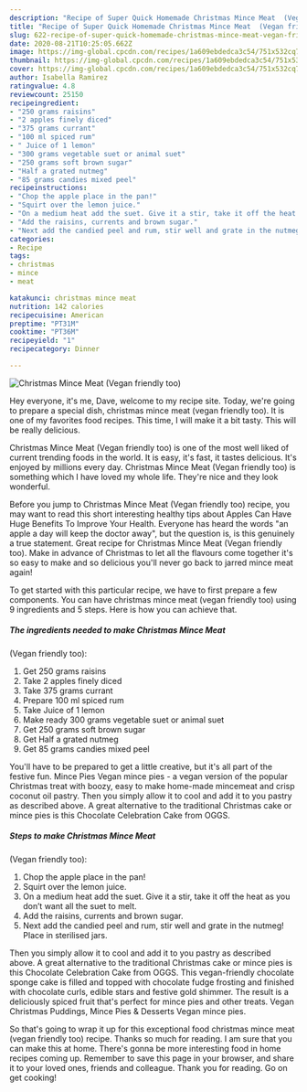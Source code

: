 ```yaml
---
description: "Recipe of Super Quick Homemade Christmas Mince Meat  (Vegan friendly too)"
title: "Recipe of Super Quick Homemade Christmas Mince Meat  (Vegan friendly too)"
slug: 622-recipe-of-super-quick-homemade-christmas-mince-meat-vegan-friendly-too
date: 2020-08-21T10:25:05.662Z
image: https://img-global.cpcdn.com/recipes/1a609ebdedca3c54/751x532cq70/christmas-mince-meat-vegan-friendly-too-recipe-main-photo.jpg
thumbnail: https://img-global.cpcdn.com/recipes/1a609ebdedca3c54/751x532cq70/christmas-mince-meat-vegan-friendly-too-recipe-main-photo.jpg
cover: https://img-global.cpcdn.com/recipes/1a609ebdedca3c54/751x532cq70/christmas-mince-meat-vegan-friendly-too-recipe-main-photo.jpg
author: Isabella Ramirez
ratingvalue: 4.8
reviewcount: 25150
recipeingredient:
- "250 grams raisins"
- "2 apples finely diced"
- "375 grams currant"
- "100 ml spiced rum"
- " Juice of 1 lemon"
- "300 grams vegetable suet or animal suet"
- "250 grams soft brown sugar"
- "Half a grated nutmeg"
- "85 grams candies mixed peel"
recipeinstructions:
- "Chop the apple place in the pan!"
- "Squirt over the lemon juice."
- "On a medium heat add the suet. Give it a stir, take it off the heat as you don’t want all the suet to melt."
- "Add the raisins, currents and brown sugar."
- "Next add the candied peel and rum, stir well and grate in the nutmeg! Place in sterilised jars."
categories:
- Recipe
tags:
- christmas
- mince
- meat

katakunci: christmas mince meat 
nutrition: 142 calories
recipecuisine: American
preptime: "PT31M"
cooktime: "PT36M"
recipeyield: "1"
recipecategory: Dinner

---
```



![Christmas Mince Meat
 (Vegan friendly too)](https://img-global.cpcdn.com/recipes/1a609ebdedca3c54/751x532cq70/christmas-mince-meat-vegan-friendly-too-recipe-main-photo.jpg)

Hey everyone, it's me, Dave, welcome to my recipe site. Today, we're going to prepare a special dish, christmas mince meat
 (vegan friendly too). It is one of my favorites food recipes. This time, I will make it a bit tasty. This will be really delicious.

Christmas Mince Meat
 (Vegan friendly too) is one of the most well liked of current trending foods in the world. It is easy, it's fast, it tastes delicious. It's enjoyed by millions every day. Christmas Mince Meat
 (Vegan friendly too) is something which I have loved my whole life. They're nice and they look wonderful.

Before you jump to Christmas Mince Meat (Vegan friendly too) recipe, you may want to read this short interesting healthy tips about Apples Can Have Huge Benefits To Improve Your Health. Everyone has heard the words &#34;an apple a day will keep the doctor away&#34;, but the question is, is this genuinely a true statement. Great recipe for Christmas Mince Meat (Vegan friendly too). Make in advance of Christmas to let all the flavours come together it&#39;s so easy to make and so delicious you&#39;ll never go back to jarred mince meat again!


To get started with this particular recipe, we have to first prepare a few components. You can have christmas mince meat
 (vegan friendly too) using 9 ingredients and 5 steps. Here is how you can achieve that.

<!--inarticleads1-->

##### The ingredients needed to make Christmas Mince Meat
 (Vegan friendly too):

1. Get 250 grams raisins
1. Take 2 apples finely diced
1. Take 375 grams currant
1. Prepare 100 ml spiced rum
1. Take  Juice of 1 lemon
1. Make ready 300 grams vegetable suet or animal suet
1. Get 250 grams soft brown sugar
1. Get Half a grated nutmeg
1. Get 85 grams candies mixed peel


You&#39;ll have to be prepared to get a little creative, but it&#39;s all part of the festive fun. Mince Pies Vegan mince pies - a vegan version of the popular Christmas treat with boozy, easy to make home-made mincemeat and crisp coconut oil pastry. Then you simply allow it to cool and add it to you pastry as described above. A great alternative to the traditional Christmas cake or mince pies is this Chocolate Celebration Cake from OGGS. 

<!--inarticleads2-->

##### Steps to make Christmas Mince Meat
 (Vegan friendly too):

1. Chop the apple place in the pan!
1. Squirt over the lemon juice.
1. On a medium heat add the suet. Give it a stir, take it off the heat as you don’t want all the suet to melt.
1. Add the raisins, currents and brown sugar.
1. Next add the candied peel and rum, stir well and grate in the nutmeg! Place in sterilised jars.


Then you simply allow it to cool and add it to you pastry as described above. A great alternative to the traditional Christmas cake or mince pies is this Chocolate Celebration Cake from OGGS. This vegan-friendly chocolate sponge cake is filled and topped with chocolate fudge frosting and finished with chocolate curls, edible stars and festive gold shimmer. The result is a deliciously spiced fruit that&#39;s perfect for mince pies and other treats. Vegan Christmas Puddings, Mince Pies &amp; Desserts Vegan mince pies. 

So that's going to wrap it up for this exceptional food christmas mince meat
 (vegan friendly too) recipe. Thanks so much for reading. I am sure that you can make this at home. There's gonna be more interesting food in home recipes coming up. Remember to save this page in your browser, and share it to your loved ones, friends and colleague. Thank you for reading. Go on get cooking!
